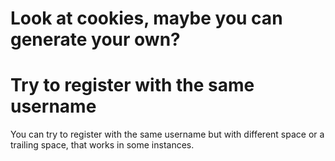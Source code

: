 # Look at cookies, maybe you can generate your own?

# Try to register with the same username

You can try to register with the same username but with different space or a trailing space, that works in some instances. 